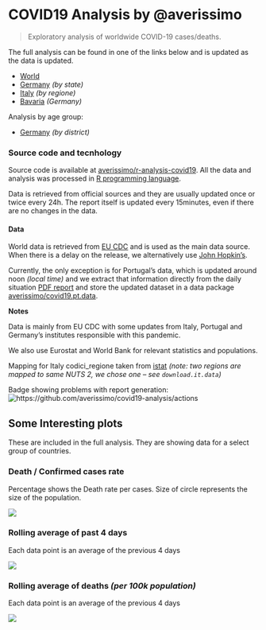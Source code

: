 COVID19 Analysis by @averissimo
================

> Exploratory analysis of worldwide COVID-19 cases/deaths.

The full analysis can be found in one of the links below and is updated
as the data is updated.

  - [World](https://averissimo.github.io/covid19-analysis/)
  - [Germany](https://averissimo.github.io/covid19-analysis/germany.html)
    *(by state)*
  - [Italy](https://averissimo.github.io/covid19-analysis/italy.html)
    *(by regione)*
  - [Bavaria](https://averissimo.github.io/covid19-analysis/bayer.html)
    *(Germany)*

Analysis by age group:

  - [Germany](https://averissimo.github.io/covid19.de.data/) *(by
    district)*

### Source code and tecnhology

Source code is available at
[averissimo/r-analysis-covid19](https://github.com/averissimo/r-analysis-covid19).
All the data and analysis was processed in [R programming
language](https://www.r-project.org/).

Data is retrieved from official sources and they are usually updated
once or twice every 24h. The report itself is updated every 15minutes,
even if there are no changes in the data.

#### Data

World data is retrieved from [EU
CDC](https://data.europa.eu/euodp/en/data/dataset/covid-19-coronavirus-data)
and is used as the main data source. When there is a delay on the
release, we alternatively use [John
Hopkin’s](https://github.com/CSSEGISandData/COVID-19/).

Currently, the only exception is for Portugal’s data, which is updated
around noon *(local time)* and we extract that information directly from
the daily situation [PDF
report](https://covid19.min-saude.pt/relatorio-de-situacao/) and store
the updated dataset in a data package
[averissimo/covid19.pt.data](https://github.com/averissimo/covid19.pt.data).

**Notes**

Data is mainly from EU CDC with some updates from Italy, Portugal and
Germany’s institutes responsible with this pandemic.

We also use Eurostat and World Bank for relevant statistics and
populations.

Mapping for Italy codici\_regione taken from
[istat](https://www.istat.it/it/archivio/6789) *(note: two regions are
mapped to same NUTS 2, we chose one – see `download.it.data`)*

Badge showing problems with report generation:
![<https://github.com/averissimo/covid19-analysis/actions>](https://github.com/averissimo/covid19-analysis/workflows/.github/workflows/main.yml/badge.svg)

## Some Interesting plots

These are included in the full analysis. They are showing data for a
select group of countries.

### Death / Confirmed cases rate

Percentage shows the Death rate per cases. Size of circle represents the
size of the population.

![](https://averissimo.github.io/covid19-analysis/index_files/figure-html/main_plots_death_cases-1.svg)

### Rolling average of past 4 days

Each data point is an average of the previous 4 days

![](https://averissimo.github.io/covid19-analysis/index_files/figure-html/main_plots_last_week_cumulative_cases-1.svg)

### Rolling average of deaths *(per 100k population)*

Each data point is an average of the previous 4 days

![](https://averissimo.github.io/covid19-analysis/index_files/figure-html/main_plots_last_week_cumulative_deaths-1.svg)
